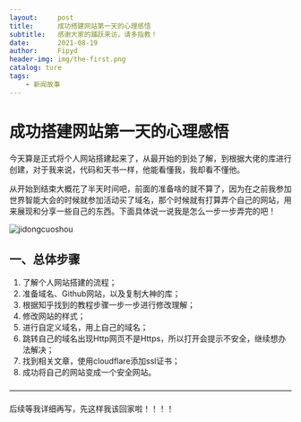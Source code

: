 ```yaml
---
layout:     post
title:      成功搭建网站第一天的心理感悟
subtitle:   感谢大家的踊跃来访，请多指教！
date:       2021-08-19
author:     Fipyd
header-img: img/the-first.png
catalog: ture
tags:
    - 新闻故事
---
```

# 成功搭建网站第一天的心理感悟

​		今天算是正式将个人网站搭建起来了，从最开始的到处了解，到根据大佬的库进行创建，对于我来说，代码和天书一样，他能看懂我，我却看不懂他。

​		从开始到结束大概花了半天时间吧，前面的准备啥的就不算了，因为在之前我参加世界智能大会的时候就参加活动买了域名，那个时候就有打算弄个自己的网站，用来展现和分享一些自己的东西。下面具体说一说我是怎么一步一步弄完的吧！

![jidongcuoshou](Fipyd/fipyd.github.io/img/jidongcuoshou.gif)

## 一、总体步骤

1. 了解个人网站搭建的流程；
2. 准备域名、Github网站，以及复制大神的库；
3. 根据知乎找到的教程步骤一步一步进行修改理解；
4. 修改网站的样式；
5. 进行自定义域名，用上自己的域名；
6. 跳转自己的域名出现Http网页不是Https，所以打开会提示不安全，继续想办法解决；
7. 找到相关文章，使用cloudflare添加ssl证书；
8. 成功将自己的网站变成一个安全网站。

————————————————————————————————————

后续等我详细再写，先这样我该回家啦！！！！
